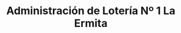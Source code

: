 ---
title: "Administración de Lotería Nº 1 La Ermita"
url: /torrent/administracion-de-loteria-no-1-la-ermita/
shop: lotería
---